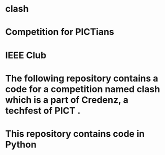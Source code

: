 # clash
# Competition for PICTians 
# IEEE Club
# The following repository contains a code for a competition named clash which is a part of Credenz, a techfest of PICT .
# This repository contains code in Python
